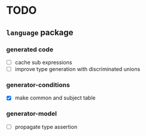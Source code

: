 # TODO
## `language` package
### generated code
- [ ] cache sub expressions
- [ ] improve type generation with discriminated unions 

### generator-conditions
- [x] make common and subject table

### generator-model
- [ ] propagate type assertion